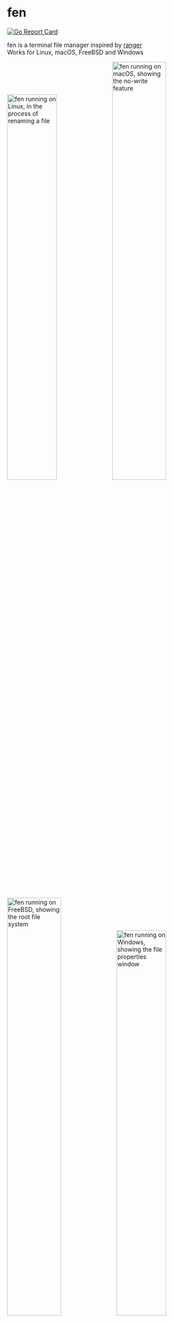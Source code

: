 # fen

[![Go Report Card](https://goreportcard.com/badge/github.com/kivattt/fen)](https://goreportcard.com/report/github.com/kivattt/fen)

fen is a terminal file manager inspired by [ranger](https://github.com/ranger/ranger)\
Works for Linux, macOS, FreeBSD and Windows

<p float="left">
<img src="screenshots/linux.png" alt="fen running on Linux, in the process of renaming a file" width="48%">
<img src="screenshots/macos.png" alt="fen running on macOS, showing the no-write feature" width="50%">
<img src="screenshots/freebsd.png" alt="fen running on FreeBSD, showing the root file system" width="50%">
<img src="screenshots/windows.png" alt="fen running on Windows, showing the file properties window" width="48%">
</p>

# Try it out now!
```
go run github.com/kivattt/fen@latest
```

# Installing on Linux/FreeBSD
Download the latest version in the [Releases](https://github.com/kivattt/fen/releases) page, and put it inside `/usr/local/bin`

Alternatively:
```
sudo -i GOBIN=/usr/local/bin go install github.com/kivattt/fen@latest
```

# Building
```
go build
./fen
```

# Controls
Arrow keys, hjkl or scrollwheel to navigate (Enter goes right), Escape key to cancel an action

`Ctrl + Space` or `Ctrl + n` Open file(s) with specific program\
`Home` or `g` to go to the top\
`End` or `G` to go to the bottom\
`M` Go to the middle\
`H` Go to the top of the screen\
`L` Go to the bottom of the screen\
`q` Quit\
`Del` Delete file(s)\
`y` Copy file(s)\
`d` Cut file(s)\
`p` Paste file(s)\
`/` or `Ctrl + f` Search\
` ` Select files\
`A` Flip selection in folder (select all files)\
`D` Deselect all, and un-yank\
`a` Rename a file\
`z` or `Backspace` Toggle hidden files\
`V` Start selecting by moving\
`n` Create a new file\
`N` Create a new folder\
`?` Toggle file properties window

# Configuration
Linux/FreeBSD: `~/.config/fen/fenrc.json` or `$XDG_CONFIG_HOME/fen/fenrc.json` if `$XDG_CONFIG_HOME` set\
macOS: `$HOME/Library/Application Support/fen/fenrc.json`\
Windows: `%AppData%\Roaming\fen\fenrc.json`

You can find a complete example config in the [fenrc.json](fenrc.json) file\
You can specify a different config file path with the `--config` flag

The `"open-with"` file matching starts from the top, so you can have something like this at the end of the list to catch anything not previously matched:
```json
{
    "programs": ["vim -p"],
    "match": ["*"]
}
```

You can use "do-not-match" in conjunction with "match":
```json
{
    "programs": ["notepad"],
    "match": ["*"],
    "do-not-match": ["*.exe"]
}
```
Programs in `"programs"` do not expand tildes like `"~/some/file.sh"`. You have to specify an absolute path.\
If you want to use a shell script in `"programs"`, it has to have a shebang or you need to explicitly invoke the appropriate shell like `"bash /some/file.sh"`\
Note: Programs will be started in the working directory you're inside in fen

# File previews
fen does not (yet!) have file previews by default\
For file previews with programs like `cat` or `head`, you can add something like this to your fenrc.json:
```json
"preview-with": [
    {
        "programs": ["head -n 100"],
        "match": ["*"]
    }
]
```

For something cross-platform, file previews can also be a [lua script](lua-file-preview-examples/basic.lua). You can use them by setting "script" in "preview-with":
```json
"preview-with": [
    {
        "script": "basic.lua",
        "match": ["*"]
    }
]
```
If "script" is set, "programs" will be ignored in the same "preview-with" entry.\
"script" is not a list like "programs" is, because we want to see syntax errors when writing lua code instead of falling back to anything.\
The "script" key can either be an absolute path e.g. `"/home/user/my-script.lua"` or a relative path: `"my-script.lua"` which will correspond to `~/.config/fen/my-script.lua` (or the respective OS config path, see: [Configuration](#Configuration))

# Writing file preview scripts with Lua
Do not use `print()`, it outputs to stdout which doesn't work well within fen.\
You can find examples in [lua-file-preview-examples](lua-file-preview-examples)

### Available functions:
`fen:Print(text, x, y, maxWidth, alignment, color)` Print text at the given x/y position. x=0, y=0 is the top left corner of the file preview area and limited to the file preview area only [Go doc](https://pkg.go.dev/github.com/rivo/tview#Print)\
`fen:PrintSimple(text, x, y)` Same as above, with default color and alignment and no maxWidth [Go doc](https://pkg.go.dev/github.com/rivo/tview#PrintSimple)\
`fen:Escape(text)` Escape style tags [Go doc](https://pkg.go.dev/github.com/rivo/tview#Escape)\
`fen:TranslateANSI(text)` Turn ANSI into style tags [Go doc](https://pkg.go.dev/github.com/rivo/tview#TranslateANSI)\
`fen:NewRGBColor(r, g, b)` [Go doc](https://pkg.go.dev/github.com/gdamore/tcell/v2#NewRGBColor)\
`fen:ColorToString(color)` [Go doc](https://pkg.go.dev/github.com/gdamore/tcell/v2#Color.String)\
`fen:RuntimeOS()` The OS fen is running in [Go doc](https://pkg.go.dev/runtime#pkg-constants)

Notes about `fen:Print()` and `fen:PrintSimple()`:\
Newlines will not show up, and do nothing. You will have to manually call it multiple times, increasing y.\
Tabs are replaced with 4 spaces so they are visible

### Available variables:
`fen.SelectedFile` Currently selected file absolute file path to preview\
`fen.Width` Width of the file preview area\
`fen.Height` Height of the file preview area

# Known issues
- Deleting files sometimes doesn't work on Windows
- Setting a boolean command-line flag to false, e.g. `--no-write=false` has no effect, and the configuration file value will be prioritized. You can disable loading the config file by giving a bogus filename: `--config=aaaaa`
- `go test` doesn't work on Windows
- The color for audio files is invisible in the default Windows Powershell colors, but not cmd or Windows Terminal

See [TODO.md](TODO.md) for other issues and possible future features, roughly sorted by priority
